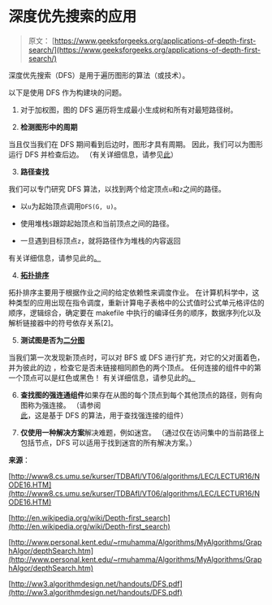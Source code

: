 # 深度优先搜索的应用

> 原文： [https://www.geeksforgeeks.org/applications-of-depth-first-search/](https://www.geeksforgeeks.org/applications-of-depth-first-search/)

深度优先搜索（DFS）是用于遍历图形的算法（或技术）。

以下是使用 DFS 作为构建块的问题。

1.  对于加权图，图的 DFS 遍历将生成最小生成树和所有对最短路径树。

2.  **检测图形中的周期**

当且仅当我们在 DFS 期间看到后边时，图形才具有周期。 因此，我们可以为图形运行 DFS 并检查后边。 （有关详细信息，请参见[此](http://people.csail.mit.edu/thies/6.046-web/recitation9.txt)）

3.  **路径查找**

我们可以专门研究 DFS 算法，以找到两个给定顶点`u`和`z`之间的路径。

+   以`u`为起始顶点调用`DFS(G, u)`。

+   使用堆栈`S`跟踪起始顶点和当前顶点之间的路径。

+   一旦遇到目标顶点`z`，就将路径作为堆栈的内容返回

有关详细信息，请参见此的[。](http://ww3.algorithmdesign.net/handouts/DFS.pdf)

4.  [**拓扑排序**](https://www.geeksforgeeks.org/topological-sorting/)

拓扑排序主要用于根据作业之间的给定依赖性来调度作业。 在计算机科学中，这种类型的应用出现在指令调度，重新计算电子表格中的公式值时公式单元格评估的顺序，逻辑综合，确定要在 makefile 中执行的编译任务的顺序，数据序列化以及解析链接器中的符号依存关系[2]。

5.  **测试图是否为[二分图](http://en.wikipedia.org/wiki/Bipartite_graph)**

当我们第一次发现新顶点时，可以对 BFS 或 DFS 进行扩充，对它的父对面着色，并为彼此的边 ，检查它是否未链接相同颜色的两个顶点。 任何连接的组件中的第一个顶点可以是红色或黑色！ 有关详细信息，请参见此的[。](http://www8.cs.umu.se/kurser/TDBAfl/VT06/algorithms/LEC/LECTUR16/NODE16.HTM)

6.  **查找图的强连通组件**如果存在从图的每个顶点到每个其他顶点的路径，则有向图称为强连接。 （请参阅[此](https://www.geeksforgeeks.org/strongly-connected-components/)，这是基于 DFS 的算法，用于查找强连接的组件）

7.  **仅使用一种解决方案**解决难题，例如迷宫。 （通过仅在访问集中的当前路径上包括节点，DFS 可以适用于找到迷宫的所有解决方案。）

**来源**：

[http://www8.cs.umu.se/kurser/TDBAfl/VT06/algorithms/LEC/LECTUR16/NODE16.HTM](http://www8.cs.umu.se/kurser/TDBAfl/VT06/algorithms/LEC/LECTUR16/NODE16.HTM)

[http://en.wikipedia.org/wiki/Depth-first_search](http://en.wikipedia.org/wiki/Depth-first_search)

[http://www.personal.kent.edu/~rmuhamma/Algorithms/MyAlgorithms/GraphAlgor/depthSearch.htm](http://www.personal.kent.edu/~rmuhamma/Algorithms/MyAlgorithms/GraphAlgor/depthSearch.htm)

[http://ww3.algorithmdesign.net/handouts/DFS.pdf](http://ww3.algorithmdesign.net/handouts/DFS.pdf)

